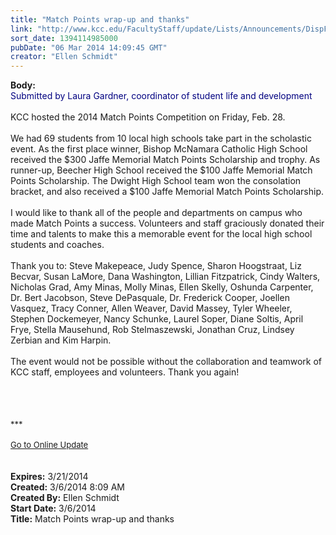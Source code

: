 ```yaml
---
title: "Match Points wrap-up and thanks"
link: "http://www.kcc.edu/FacultyStaff/update/Lists/Announcements/DispForm.aspx?ID=1436"
sort_date: 1394114985000
pubDate: "06 Mar 2014 14:09:45 GMT"
creator: "Ellen Schmidt"
---
```


<div><b>Body:</b> <div class="ExternalClass4EAFAADE00964909AC5A5B6957D43273"><div><font color="#000080">Submitted by Laura Gardner, coordinator of student life and development</font></div>
<div> </div>
<div>KCC hosted the 2014 Match Points Competition on Friday, Feb. 28.<br /> <br />We had 69 students from 10 local high schools take part in the scholastic event. As the first place winner, Bishop McNamara Catholic High School received the $300 Jaffe Memorial Match Points Scholarship and trophy. As runner-up, Beecher High School received the $100 Jaffe Memorial Match Points Scholarship. The Dwight High School team won the consolation bracket, and also received a $100 Jaffe Memorial Match Points Scholarship.</div>
<div> </div>
<div>I would like to thank all of the people and departments on campus who made Match Points a success. Volunteers and staff graciously donated their time and talents to make this a memorable event for the local high school students and coaches. </div>
<div> </div>
<div>Thank you to: Steve Makepeace, Judy Spence, Sharon Hoogstraat, Liz Becvar, Susan LaMore, Dana Washington, Lillian Fitzpatrick, Cindy Walters, Nicholas Grad, Amy Minas, Molly Minas, Ellen Skelly, Oshunda Carpenter, Dr. Bert Jacobson, Steve DePasquale, Dr. Frederick Cooper, Joellen Vasquez, Tracy Conner, Allen Weaver, David Massey, Tyler Wheeler, Stephen Dockemeyer, Nancy Schunke, Laurel Soper, Diane Soltis, April Frye, Stella Mausehund, Rob Stelmaszewski, Jonathan Cruz, Lindsey Zerbian and Kim Harpin.  <br /> <br />The event would not be possible without the collaboration and teamwork of KCC staff, employees and volunteers. Thank you again!</div>
<div> </div>
<div> </div>
<div> </div>
<div>
<div><font size="2"></font></div>
<div><font size="2"><br /></font></div>
<div><font size="2">***</font></div>
<div><font size="2"></font> </div>
<div><font size="2"></font></div>
<div><font size="2"></font></div>
<div><font size="2"></font></div>
<div><font size="2"></font></div>
<div><font size="2"></font></div>
<div><font size="2"></font></div>
<div><font size="2"></font></div>
<div><font size="2"></font></div>
<div><font size="2"></font></div>
<div><font size="2"></font></div>
<div><font size="2"></font></div>
<div><font size="2"></font></div>
<div><font size="2"></font></div>
<div><font size="2"></font></div>
<div><font size="2"></font></div>
<div><font size="2"></font></div>
<div><font size="2"></font></div>
<div><a href="/FacultyStaff/update/Pages/dailyupdate.aspx"><font size="2">Go to Online Update</font></a></div>
<div><font size="2"></font></div>
<div><font size="2"></font></div>
<div><font size="2"></font></div>
<div><font size="2"></font></div></div>
<div> </div>
<div> </div></div></div>
<div><b>Expires:</b> 3/21/2014</div>
<div><b>Created:</b> 3/6/2014 8:09 AM</div>
<div><b>Created By:</b> Ellen Schmidt</div>
<div><b>Start Date:</b> 3/6/2014</div>
<div><b>Title:</b> Match Points wrap-up and thanks</div>
